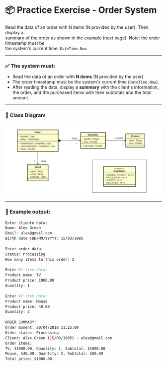 # 📦 Practice Exercise - Order System

Read the data of an order with N items (N provided by the user). Then, display a  
summary of the order as shown in the example (next page). Note: the order timestamp must be  
the system's current time: `DateTime.Now`

---

### ✅ The system must:
- Read the data of an order with **N items** (N provided by the user).  
- The order timestamp must be the system's current time (`DateTime.Now`).  
- After reading the data, display a **summary** with the client's information, the order, and the purchased items with their subtotals and the total amount.

---

### 🧩 Class Diagram

![Diagrama de Classes](img.jpg)

---

### 🧾 Example output:

```bash
Enter cliente data:
Name: Alex Green
Email: alex@gmail.com
Birth date (DD/MM/YYYY): 15/03/1985

Enter order data:
Status: Processing
How many items to this order? 2

Enter #1 item data:
Product name: TV
Product price: 1000.00
Quantity: 1

Enter #2 item data:
Product name: Mouse
Product price: 40.00
Quantity: 2

ORDER SUMMARY:
Order moment: 20/04/2018 11:25:09
Order status: Processing
Client: Alex Green (15/03/1985) - alex@gmail.com
Order items:
TV, $1000.00, Quantity: 1, Subtotal: $1000.00
Mouse, $40.00, Quantity: 2, Subtotal: $80.00
Total price: $1080.00


